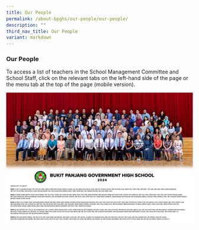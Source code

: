 ```yaml
---
title: Our People
permalink: /about-bpghs/our-people/our-people/
description: ""
third_nav_title: Our People
variant: markdown
---
```

### Our People

To access a list of teachers in the School Management Committee and School Staff, click on the relevant tabs on the left-hand side of the page or the menu tab at the top of the page (mobile version).

![](/images/All_Staff_Formal_A2___Ms_Alina.jpg)